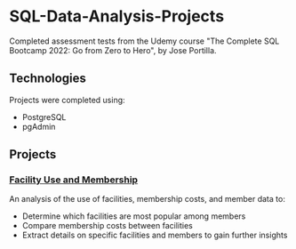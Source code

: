 # SQL-Data-Analysis-Projects
Completed assessment tests from the Udemy course "The Complete SQL Bootcamp 2022: Go from Zero to Hero", by Jose Portilla.


## Technologies
Projects were completed using:
* PostgreSQL
* pgAdmin


## Projects
### [Facility Use and Membership](https://github.com/bbastron/SQL-Data-Analysis-Projects/blob/main/facility_analysis.sql)
An analysis of the use of facilities, membership costs, and member data to:
* Determine which facilities are most popular among members
* Compare membership costs between facilities
* Extract details on specific facilities and members to gain further insights
